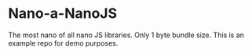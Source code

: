 # Nano-a-NanoJS
The most nano of all nano JS libraries. Only 1 byte bundle size. This is an example repo for demo purposes.
